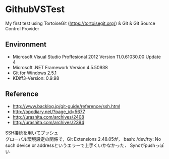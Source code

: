 # GithubVSTest
My first test using TortoiseGit (https://tortoisegit.org/) & Git & Git Source Control Provider  

## Environment
* Microsoft Visual Studio Proffesional 2012 Version 11.0.61030.00 Update 4  
* Microsoft .NET Framework Version 4.5.50938
* Git for Windows 2.5.1
* KDiff3-Version: 0.9.98

## Reference
* http://www.backlog.jp/git-guide/reference/ssh.html  
* http://opcdiary.net/?page_id=5677  
* http://urashita.com/archives/2408  
* http://urashita.com/archives/2394  

SSH接続を用いてプッシュ  
グローバル環境設定の関係で，Git Extensions 2.48.05が，
bash: /dev/tty: No such device or addressというエラーで上手くいかなかった．
Syncがpushっぽい  
